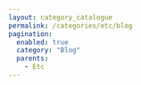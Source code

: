 ```yaml
---
layout: category_catalogue
permalink: /categories/etc/blog
pagination:
  enabled: true
  category: "Blog"
  parents: 
    - Etc
---
```


